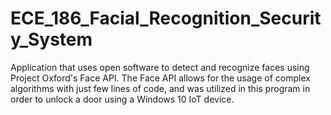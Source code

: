 # ECE_186_Facial_Recognition_Security_System
Application that uses open software to detect and recognize faces using Project Oxford's Face API.
The Face API allows for the usage of complex algorithms with just few lines of code, and was utilized in this program
in order to unlock a door using a Windows 10 IoT device.


